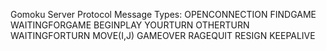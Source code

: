 Gomoku Server Protocol
Message Types:
OPENCONNECTION
FINDGAME
WAITINGFORGAME
BEGINPLAY
YOURTURN
OTHERTURN
WAITINGFORTURN
MOVE(I,J)
GAMEOVER
RAGEQUIT
RESIGN
KEEPALIVE
